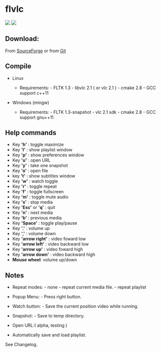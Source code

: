 flvlc
=====

<img src="https://github.com/daltomi/flvlc/blob/master/screenshots/1.jpg"/>

<img src="https://github.com/daltomi/flvlc/blob/master/screenshots/2.jpg"/>

Download:
---------
From [SourceForge](http://sourceforge.net/projects/flvlc)
or from [Git](https://github.com/daltomi/flvlc)


Compile
-------
- Linux

	- Requirements:
		  - FLTK 1.3
		  - libvlc 2.1 ( or vlc 2.1 )
		  - cmake 2.8 
		  - GCC support c++11

- Windows (mingw)
	
	- Requirements:
		  - FLTK 1.3-snapshot
		  - vlc 2.1 sdk
		  - cmake 2.8 
		  - GCC support gnu++11

Help commands
-------------------
 - Key __'h'__ :	toggle maximize 
 - Key __'l'__ : show playlist window
 - Key __'p'__ : show preferences window
 - Key __'u'__ : open URL
 - Key __'y'__ : take one snapshot
 - Key __'o'__ : open file
 - key __'t'__ : show subtitles window
 - Key __'w'__ : watch toggle
 - Key __'r'__ : toggle repeat 
 - Key __'f'__ : toggle fullscreen
 - Key __'m'__ : toggle mute audio
 - Key __'s'__ : stop media
 - Key __'Esc'__ or __'q'__ : quit 
 - Key __'n'__ : next media
 - Key __'b'__ : previous media
 - Key __'Space'__ : toggle play/pause
 - Key __'.'__ : volume up
 - Key __','__ : volume down
 - Key __'arrow right'__ : video foward low
 - Key __'arrow left'__ :  video backward low
 - Key __'arrow up'__ : video foward high
 - Key __'arrow down'__ : video backward high 
 - __Mouse wheel__: volume up/down


Notes
-----

- Repeat modes:
	  - none
	  - repeat current media file.
	  - repeat playlist

- Popup Menu:
	  - Press right button.

- Watch button: 
	  - Save the current position video while running.

- Snapshot:
	  - Save to temp directory.

- Open URL:( alpha, testing )


- Automatically save and load playlist.


See Changelog.

